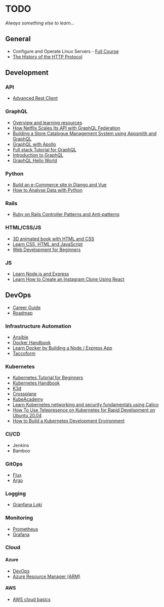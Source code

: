 # TODO

*Always something else to learn...*

## General

- Configure and Operate Linux Servers - [Full Course](https://www.freecodecamp.org/news/linux-server-course-system-configuration-and-operation/)
- [The History of the HTTP Protocol](https://www.youtube.com/watch?v=o5FXMVeSgFI)

## Development

### API
- [Advanced Rest Client](https://install.advancedrestclient.com/)

### GraphQL

- [Overview and learning resources](https://egghead.io/q/graphql)
- [How Netflix Scales Its API with GraphQL Federation](https://youtu.be/QrEOvHdH2Cg)
- [Building a Store Catalogue Management System using Appsmith and GraphQL](https://blog.appsmith.com/building-a-store-catalogue-management-system-using-appsmith-and-graphql)
- [GraphQL with Apollo](https://odyssey.apollographql.com/)
- [Full stack Tutorial for GraphQL](https://www.howtographql.com/)
- [Introduction to GraphQL](https://graphql.org/learn/)
- [GraphQL Hello World](https://www.youtube.com/watch?v=DyvsMKsEsyE)

### Python

- [Build an e-Commerce site in Django and Vue](https://www.freecodecamp.org/news/create-an-e-commerce-site-with-django-and-vue/)
- [How to Analyse Data with Python](https://www.freecodecamp.org/news/how-to-analyze-data-with-python-pandas/)

### Rails

- [Ruby on Rails Controller Patterns and Anti-patterns](https://blog.appsignal.com/2021/04/14/ruby-on-rails-controller-patterns-and-anti-patterns.html?utm_source=boostedblogpost&utm_medium=twitter&utm_campaign=2021-04-14)

### HTML/CSS/JS

- [3D animated book with HTML and CSS](https://www.youtube.com/watch?v=rnqwrmBMrnw)
- [Learn CSS, HTML and JavaScript](https://codingfantasy.com/)
- [Web Development for Beginners](https://t.co/EKv4oZ51O2)

### JS

- [Learn Node.js and Express](https://www.freecodecamp.org/news/free-8-hour-node-express-course/)
- [Learn How to Create an Instagram Clone Using React](https://www.freecodecamp.org/news/learn-how-to-create-an-instagram-clone-using-react/)

## DevOps

- [Career Guide](https://www.simplilearn.com/devops-career-guide-pdf)
- [Roadmap](https://roadmap.sh/devops)

### Infrastructure Automation

- [Ansible](https://www.ansible.com/)
- [Docker Handbook](https://www.freecodecamp.org/news/the-docker-handbook/)
- [Learn Docker by Building a Node / Express App](https://www.freecodecamp.org/news/learn-docker-by-building-a-node-express-app/)
- [Taccoform](https://www.taccoform.com/)

### Kubernetes

- [Kubernetes Tutorial for Beginners](https://youtu.be/X48VuDVv0do)
- [Kubernetes Handbook](https://www.freecodecamp.org/news/the-kubernetes-handbook/)
- [K3d](https://k3d.io/)
- [Crossplane](https://crossplane.io/)
- [KubeAcademy](https://kube.academy/)
- [Learn Kubernetes networking and security fundamentals using Calico](https://academy.tigera.io/course/certified-calico-operator-level-1/)
- [How To Use Telepresence on Kubernetes for Rapid Development on Ubuntu 20.04](https://www.digitalocean.com/community/tutorials/how-to-use-telepresence-on-kubernetes-for-rapid-development-on-ubuntu-20-04)
- [How to Build a Kubernetes Development Environment](https://www.mirantis.com/kubernetes-lab/kubernetes-lab/how-to-build-a-kubernetes-development-environment/)

### CI/CD

- Jenkins
- Bamboo

### GitOps

- [Flux](https://github.com/fluxcd/flux)
- [Argo](https://argoproj.github.io/argo-cd/)

### Logging

- [Granfana Loki](https://grafana.com/oss/loki/)

### Monitoring

- [Prometheus](https://prometheus.io/)
- [Grafana](https://grafana.com/)

### Cloud

#### Azure

- [DevOps](https://azure.microsoft.com/en-gb/services/devops/)
- [Azure Resource Manager (ARM)](https://www.red-gate.com/simple-talk/cloud/infrastructure-as-a-service/azure-resource-manager-arm-templates/)



#### AWS

- [AWS cloud basics](https://www.freecodecamp.org/news/learn-the-basics-of-amazon-web-services/)
